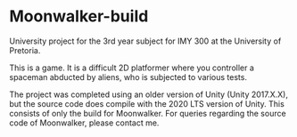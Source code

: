 # Moonwalker-build

University project for the 3rd year subject for IMY 300 at the University of Pretoria.

This is a game. It is a difficult 2D platformer where you controller a spaceman abducted by aliens, who is subjected to various tests.

The project was completed using an older version of Unity (Unity 2017.X.X), but the source code does compile with the 2020 LTS version of Unity.
This consists of only the build for Moonwalker. For queries regarding the source code of Moonwalker, please contact me.
